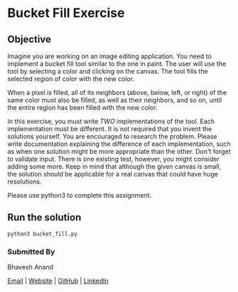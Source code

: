 # Bucket Fill Exercise

## Objective

Imagine you are working on an image editing application. You need to implement a bucket fill tool similar to the one in paint. The user will use the tool by selecting a color and clicking on the canvas. The tool fills the selected region of color with the new color.

When a pixel is filled, all of its neighbors (above, below, left, or right) of the same color must also be filled, as well as their neighbors, and so on, until the entire region has been filled with the new color.

In this exercise, you must write *TWO* implementations of the tool. Each implementation must be different. It is not
required that you invent the solutions yourself. You are encouraged to research the problem. Please write documentation
explaining the difference of each implementation, such as when one solution might be more appropriate than the other.
Don't forget to validate input. There is one existing test, however, you might consider adding some more. Keep in mind
that although the given canvas is small, the solution should be applicable for a real canvas that could have huge
resolutions.

Please use python3 to complete this assignment.

## Run the solution

```
python3 bucket_fill.py
```

### Submitted By

Bhavesh Anand

[Email](mailto:bhaveshanand96@gmail.com) | [Website](https://bhaveshan.github.io) | [GitHub](https://github.com/bhaveshAn) | [LinkedIn](https://www.linkedin.com/in/bhaveshAn/)
